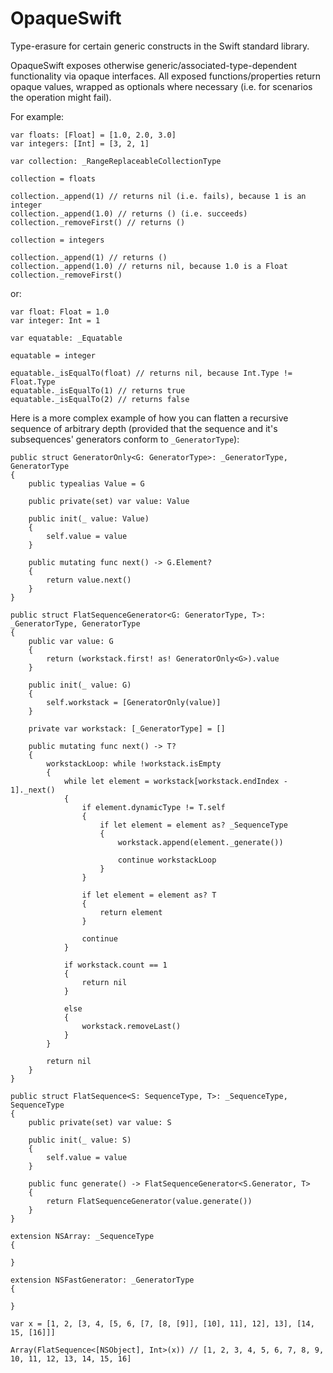 # OpaqueSwift
Type-erasure for certain generic constructs in the Swift standard library.

OpaqueSwift exposes otherwise generic/associated-type-dependent functionality via opaque interfaces. All exposed functions/properties return opaque values, wrapped as optionals where necessary (i.e. for scenarios the operation might fail).

For example:

```
var floats: [Float] = [1.0, 2.0, 3.0]
var integers: [Int] = [3, 2, 1]

var collection: _RangeReplaceableCollectionType

collection = floats

collection._append(1) // returns nil (i.e. fails), because 1 is an integer
collection._append(1.0) // returns () (i.e. succeeds)
collection._removeFirst() // returns () 

collection = integers

collection._append(1) // returns ()
collection._append(1.0) // returns nil, because 1.0 is a Float
collection._removeFirst()
```

or:

```
var float: Float = 1.0
var integer: Int = 1

var equatable: _Equatable

equatable = integer

equatable._isEqualTo(float) // returns nil, because Int.Type != Float.Type
equatable._isEqualTo(1) // returns true
equatable._isEqualTo(2) // returns false
```

Here is a more complex example of how you can flatten a recursive sequence of arbitrary depth (provided that the sequence and it's subsequences' generators conform to `_GeneratorType`):

```
public struct GeneratorOnly<G: GeneratorType>: _GeneratorType, GeneratorType
{
    public typealias Value = G
    
    public private(set) var value: Value
    
    public init(_ value: Value)
    {
        self.value = value
    }
    
    public mutating func next() -> G.Element?
    {
        return value.next()
    }
}

public struct FlatSequenceGenerator<G: GeneratorType, T>: _GeneratorType, GeneratorType
{
    public var value: G
    {
        return (workstack.first! as! GeneratorOnly<G>).value
    }
    
    public init(_ value: G)
    {
        self.workstack = [GeneratorOnly(value)]
    }
    
    private var workstack: [_GeneratorType] = []
    
    public mutating func next() -> T?
    {
        workstackLoop: while !workstack.isEmpty
        {
            while let element = workstack[workstack.endIndex - 1]._next()
            {
                if element.dynamicType != T.self
                {
                    if let element = element as? _SequenceType
                    {
                        workstack.append(element._generate())
                        
                        continue workstackLoop
                    }
                }
                
                if let element = element as? T
                {
                    return element
                }
                
                continue
            }
            
            if workstack.count == 1
            {
                return nil
            }
                
            else
            {
                workstack.removeLast()
            }
        }
        
        return nil
    }
}

public struct FlatSequence<S: SequenceType, T>: _SequenceType, SequenceType
{
    public private(set) var value: S
    
    public init(_ value: S)
    {
        self.value = value
    }
    
    public func generate() -> FlatSequenceGenerator<S.Generator, T>
    {
        return FlatSequenceGenerator(value.generate())
    }
}

extension NSArray: _SequenceType
{
    
}

extension NSFastGenerator: _GeneratorType
{
    
}

var x = [1, 2, [3, 4, [5, 6, [7, [8, [9]], [10], 11], 12], 13], [14, 15, [16]]]

Array(FlatSequence<[NSObject], Int>(x)) // [1, 2, 3, 4, 5, 6, 7, 8, 9, 10, 11, 12, 13, 14, 15, 16]
```
